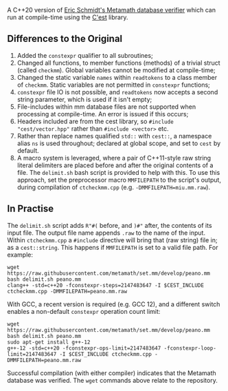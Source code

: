 A C++20 version of [Eric Schmidt's Metamath database
verifier](http://us.metamath.org/downloads/checkmm.cpp) which can run at
compile-time using the [C'est](https://github.com/pkeir/cest) library.

## Differences to the Original

1. Added the `constexpr` qualifier to all subroutines;
2. Changed all functions, to member functions (methods) of a trivial struct (called `checkmm`). Global variables cannot be modified at compile-time;
3. Changed the static variable `names` within `readtokens` to a class member of `checkmm`. Static variables are not permitted in `constexpr` functions;
4. `constexpr` file IO is not possible, and `readtokens` now accepts a second string parameter, which is used if it isn't empty;
5. File-includes within mm database files are not supported when processing at compile-time. An error is issued if this occurs;
6. Headers included are from the cest library, so `#include "cest/vector.hpp"` rather than `#include <vector>` etc.
7. Rather than replace names qualified `std::` with `cest::`, a namespace alias `ns` is used throughout; declared at global scope, and set to `cest` by default.
8. A macro system is leveraged, where a pair of C++11-style raw string literal delimiters are placed before and after the original contents of a file. The `delimit.sh` bash script is provided to help with this. To use this approach, set the preprocessor macro `MMFILEPATH` to the script's output, during compilation of `ctcheckmm.cpp` (e.g. `-DMMFILEPATH=miu.mm.raw`).

## In Practise

The `delimit.sh` script adds `R"#(` before, and `)#"` after, the
contents of its input file. The output file name appends `.raw` to the name of
the input. Within `ctcheckmm.cpp` a `#include` directive will bring that (raw
string) file in; as a `cest::string`. This happens if `MMFILEPATH` is set to a
valid file path. For example:

```
wget https://raw.githubusercontent.com/metamath/set.mm/develop/peano.mm
bash delimit.sh peano.mm
clang++ -std=c++20 -fconstexpr-steps=2147483647 -I $CEST_INCLUDE ctcheckmm.cpp -DMMFILEPATH=peano.mm.raw
```

With GCC, a recent version is required (e.g. GCC 12), and a different switch
enables a non-default `constexpr` operation count limit:

```
wget https://raw.githubusercontent.com/metamath/set.mm/develop/peano.mm
bash delimit.sh peano.mm
sudo apt-get install g++-12
g++-12 -std=c++20 -fconstexpr-ops-limit=2147483647 -fconstexpr-loop-limit=2147483647 -I $CEST_INCLUDE ctcheckmm.cpp -DMMFILEPATH=peano.mm.raw
```

Successful compilation (with either compiler) indicates that the Metamath
database was verified. The `wget` commands above relate to the
[](https://github.com/metamath/set.mm) repository.
